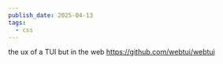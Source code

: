 ```yaml
---
publish_date: 2025-04-13
tags:
  - css
---
```


  the ux of a TUI but in the web 
  https://github.com/webtui/webtui
